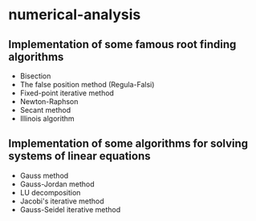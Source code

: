# numerical-analysis #

## Implementation of some famous root finding algorithms
- Bisection
- The false position method (Regula-Falsi)
- Fixed-point iterative method
- Newton-Raphson
- Secant method
- Illinois algorithm

## Implementation of some algorithms for solving systems of linear equations
- Gauss method
- Gauss-Jordan method
- LU decomposition
- Jacobi's iterative method
- Gauss-Seidel iterative method
